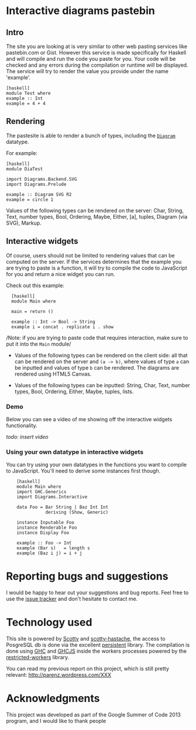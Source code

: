# Interactive diagrams pastebin

## Intro

The site you are looking at is very similar to other web pasting
services like pastebin.com or Gist. However this service is made
specifically for Haskell and will compile and run the code you paste
for you. Your code will be checked and any errors during the
compilation or runtime will be displayed. The service will try to render
the value you provide under the name 'example'.

    [haskell]
    module Test where
    example :: Int
    example = 4 + 4

## Rendering

The pastesite is able to render a bunch of types, including the
[`Diagram`](http://projects.haskell.org/diagrams/) datatype.

For example:

    [haskell]
    module DiaTest

    import Diagrams.Backend.SVG
    import Diagrams.Prelude
    
    example :: Diagram SVG R2
    example = circle 1

Values of the following types can be rendered on the server: Char, String,
Text, number types, Bool, Ordering, Maybe, Either, [a], tuples,
Diagram (via SVG), Markup.

## Interactive widgets

Of course, users should not be limited to rendering values that can be
computed on the server. If the services determines that the example you
are trying to paste is a function, it will try to compile the code to
JavaScript for you and return a nice widget you can run.

Check out this example:
      
      [haskell]
      module Main where

      main = return ()
      
      example :: Int -> Bool -> String
      example i = concat . replicate i . show

/Note: if you are trying to paste code that requires interaction, make
sure to put it into the `Main` module/      

- Values of the following types can be rendered on the client side:
all that can be rendered on the server and `(a -> b)`, where values of
type `a` can be inputted and values of type `b` can be rendered. The
diagrams are rendered using HTML5 Canvas.

- Values of the following types can be inputted: String, Char, Text,
  number types, Bool, Ordering, Either, Maybe, tuples, lists.

### Demo

Below you can see a video of me showing off the interactive widgets
functionality.

*todo: insert video*

### Using your own datatype in interactive widgets

You can try using your own datatypes in the functions you want to
compile to JavaScript. You'll need to derive some instances first
though.

        [haskell]
        module Main where
        import GHC.Generics
        import Diagrams.Interactive
        
        data Foo = Bar String | Baz Int Int
                   deriving (Show, Generic)

        instance Inputable Foo
        instance Renderable Foo
        instance Display Foo

        example :: Foo -> Int
        example (Bar s)   = length s
        example (Baz i j) = i + j
        

# Reporting bugs and suggestions

I would be happy to hear out your suggestions and bug reports. Feel
free to use the [issue
tracker](http://github.com/co-dan/interactive-diagrams/issues) and
don't hesitate to contact me.

# Technology used

This site is powered by [Scotty](http://github.com/xich/scotty) and
[scotty-hastache](http://github.com/co-dan/scotty-hastache), the
access to PosgreSQL db is done via the excellent
[persistent](http://hackage.haskell.org/package/persistent)
library. The compilation is done using [GHC](http://ghc.haskell.org)
and [GHCJS](http://github.com/ghcjs/ghcjs) inside the workers
processes powered by the
[restricted-workers](http://hackage.haskell.org/package/restricted-workers)
library. 

You can read my previous report on this project, which is still
pretty relevant: <http://parenz.wordpress.com/XXX>

# Acknowledgments 

This project was developed as part of the Google Summer of Code 2013
program, and I would like to thank people
